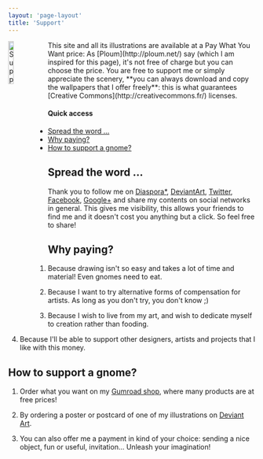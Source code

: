```yaml
---
layout: 'page-layout'
title: 'Support'
---
```


<img style="float:left; width:15%; margin-right: 1%" src="/website-img/icon-support.svg"  alt="Support a gnome icon" />
This site and all its illustrations are available at a Pay What You Want price: As [Ploum](http://ploum.net/) say (which I am inspired for this page), it's not free of charge but you can choose the price.
You are free to support me or simply appreciate the scenery, **you can always download and copy the wallpapers that I offer freely**: this is what guarantees [Creative Commons](http://creativecommons.fr/) licenses.

#### Quick access
- [Spread the word ... ](#share)
- [Why paying?](#why)
- [How to support a gnome?](#support)

## <a name="share"></a>Spread the word ...

Thank you to follow me on [Diaspora*](https://framasphere.org/u/nylnook), [DeviantArt](http://nylnook.deviantart.com/), [Twitter](https://twitter.com/nylnook), [Facebook](https://www.facebook.com//nylnook), [Google+](https://plus.google.com/+Nylnook-art) and share my contents on social networks in general. This gives me visibility, this allows your friends to find me and it doesn't cost you anything but a click. So feel free to share!

## <a name="why"></a>Why paying?

1. Because drawing isn't so easy and takes a lot of time and material! Even gnomes need to eat.

2. Because I want to try alternative forms of compensation for artists. As long as you don't try, you don't know ;)

3. Because I wish to live from my art, and wish to dedicate myself to creation rather than fooding.

4. Because I'll be able to support other designers, artists and projects that I like with this money.

## <a name="support"></a>How to support a gnome?

<!-- 1. By [Flattr](https://flattr.com/profile/nylnook) for illustrations that you enjoy and/or subscribing to this website flattr itself (by double clicking on the Flattr button). <small>Warning: 10% of the donation goes to Flattr. No refunds. [Discover how Flattr works](https://flattr.com/howflattrworks).</small> -->

1. Order what you want on my [Gumroad shop](https://gumroad.com/nylnook), where many products are at free prices!

2. By ordering a poster or postcard of one of my illustrations on [Deviant Art](http://nylnook.deviantart.com/prints/).

3. You can also offer me a payment in kind of your choice: sending a nice object, fun or useful, invitation... Unleash your imagination!
